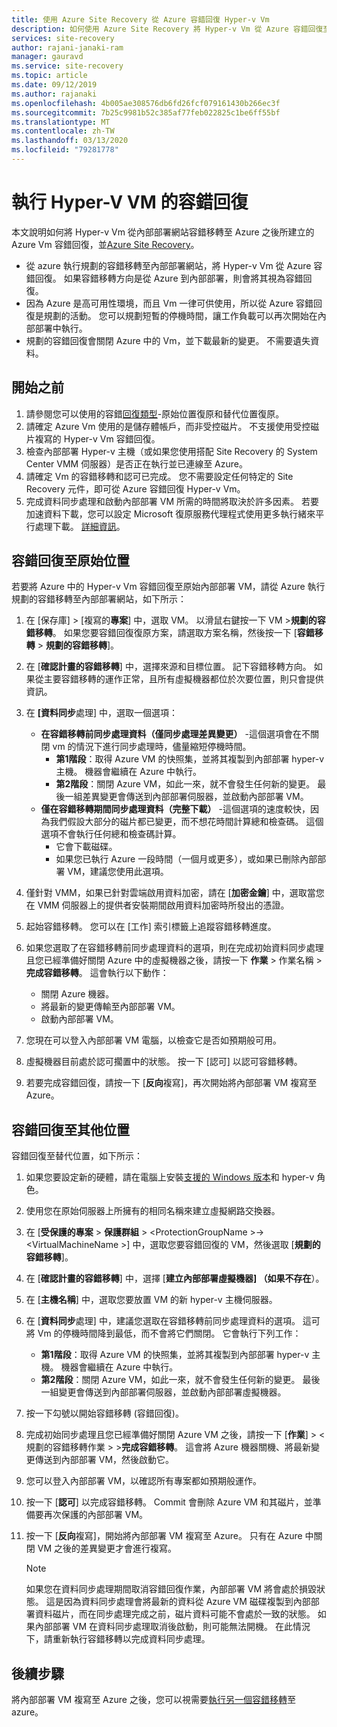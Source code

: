 ```yaml
---
title: 使用 Azure Site Recovery 從 Azure 容錯回復 Hyper-v Vm
description: 如何使用 Azure Site Recovery 將 Hyper-v Vm 從 Azure 容錯回復至內部部署網站。
services: site-recovery
author: rajani-janaki-ram
manager: gauravd
ms.service: site-recovery
ms.topic: article
ms.date: 09/12/2019
ms.author: rajanaki
ms.openlocfilehash: 4b005ae308576db6fd26fcf079161430b266ec3f
ms.sourcegitcommit: 7b25c9981b52c385af77feb022825c1be6ff55bf
ms.translationtype: MT
ms.contentlocale: zh-TW
ms.lasthandoff: 03/13/2020
ms.locfileid: "79281778"
---
```

# <a name="run-a-failback-for-hyper-v-vms"></a>執行 Hyper-V VM 的容錯回復

本文說明如何將 Hyper-v Vm 從內部部署網站容錯移轉至 Azure 之後所建立的 Azure Vm 容錯回復，並[Azure Site Recovery](site-recovery-overview.md)。

- 從 azure 執行規劃的容錯移轉至內部部署網站，將 Hyper-v Vm 從 Azure 容錯回復。 如果容錯移轉方向是從 Azure 到內部部署，則會將其視為容錯回復。
- 因為 Azure 是高可用性環境，而且 Vm 一律可供使用，所以從 Azure 容錯回復是規劃的活動。 您可以規劃短暫的停機時間，讓工作負載可以再次開始在內部部署中執行。 
- 規劃的容錯回復會關閉 Azure 中的 Vm，並下載最新的變更。 不需要遺失資料。

## <a name="before-you-start"></a>開始之前

1. 請參閱您可以使用的容錯[回復類型](failover-failback-overview.md#hyper-v-reprotectionfailback)-原始位置復原和替代位置復原。
2. 請確定 Azure Vm 使用的是儲存體帳戶，而非受控磁片。 不支援使用受控磁片複寫的 Hyper-v Vm 容錯回復。
3. 檢查內部部署 Hyper-v 主機（或如果您使用搭配 Site Recovery 的 System Center VMM 伺服器）是否正在執行並已連線至 Azure。 
4. 請確定 Vm 的容錯移轉和認可已完成。 您不需要設定任何特定的 Site Recovery 元件，即可從 Azure 容錯回復 Hyper-v Vm。
5. 完成資料同步處理和啟動內部部署 VM 所需的時間將取決於許多因素。 若要加速資料下載，您可以設定 Microsoft 復原服務代理程式使用更多執行緒來平行處理下載。 [詳細資訊](https://support.microsoft.com/help/3056159/how-to-manage-on-premises-to-azure-protection-network-bandwidth-usage)。


## <a name="fail-back-to-the-original-location"></a>容錯回復至原始位置

若要將 Azure 中的 Hyper-v Vm 容錯回復至原始內部部署 VM，請從 Azure 執行規劃的容錯移轉至內部部署網站，如下所示：

1. 在 [保存庫] > [複寫的**專案**] 中，選取 VM。 以滑鼠右鍵按一下 VM >**規劃的容錯移轉**。 如果您要容錯回復復原方案，請選取方案名稱，然後按一下 [**容錯移轉** > **規劃的容錯移轉**]。
2. 在 [**確認計畫的容錯移轉**] 中，選擇來源和目標位置。 記下容錯移轉方向。 如果從主要容錯移轉的運作正常，且所有虛擬機器都位於次要位置，則只會提供資訊。
3. 在 **[資料同步**處理] 中，選取一個選項：
    - **在容錯移轉前同步處理資料（僅同步處理差異變更）** -這個選項會在不關閉 vm 的情況下進行同步處理時，儘量縮短停機時間。
        - **第1階段**：取得 Azure VM 的快照集，並將其複製到內部部署 hyper-v 主機。 機器會繼續在 Azure 中執行。
        - **第2階段**：關閉 Azure VM，如此一來，就不會發生任何新的變更。 最後一組差異變更會傳送到內部部署伺服器，並啟動內部部署 VM。
    - **僅在容錯移轉期間同步處理資料（完整下載）** -這個選項的速度較快，因為我們假設大部分的磁片都已變更，而不想花時間計算總和檢查碼。 這個選項不會執行任何總和檢查碼計算。
        - 它會下載磁碟。 
        - 如果您已執行 Azure 一段時間（一個月或更多），或如果已刪除內部部署 VM，建議您使用此選項。

4. 僅針對 VMM，如果已針對雲端啟用資料加密，請在 [**加密金鑰**] 中，選取當您在 VMM 伺服器上的提供者安裝期間啟用資料加密時所發出的憑證。
5. 起始容錯移轉。 您可以在 [工作] 索引標籤上追蹤容錯移轉進度。
6. 如果您選取了在容錯移轉前同步處理資料的選項，則在完成初始資料同步處理且您已經準備好關閉 Azure 中的虛擬機器之後，請按一下 **作業** > 作業名稱 >**完成容錯移轉**。 這會執行以下動作：
    - 關閉 Azure 機器。
    - 將最新的變更傳輸至內部部署 VM。
    - 啟動內部部署 VM。
7. 您現在可以登入內部部署 VM 電腦，以檢查它是否如預期般可用。
8. 虛擬機器目前處於認可擱置中的狀態。 按一下 [認可] 以認可容錯移轉。
9. 若要完成容錯回復，請按一下 [**反向**複寫]，再次開始將內部部署 VM 複寫至 Azure。



## <a name="fail-back-to-an-alternate-location"></a>容錯回復至其他位置 

容錯回復至替代位置，如下所示：

1. 如果您要設定新的硬體，請在電腦上安裝[支援的 Windows 版本](hyper-v-azure-support-matrix.md#replicated-vms)和 hyper-v 角色。
2. 使用您在原始伺服器上所擁有的相同名稱來建立虛擬網路交換器。
3. 在 [**受保護的專案** > **保護群組** > \<ProtectionGroupName >-> \<VirtualMachineName >] 中，選取您要容錯回復的 VM，然後選取 [**規劃的容錯移轉**]。
4. 在 [**確認計畫的容錯移轉**] 中，選擇 [**建立內部部署虛擬機器] （如果不存在**）。
5. 在 [**主機名稱**] 中，選取您要放置 VM 的新 hyper-v 主機伺服器。
6. 在 [**資料同步**處理] 中，建議您選取在容錯移轉前同步處理資料的選項。 這可將 Vm 的停機時間降到最低，而不會將它們關閉。 它會執行下列工作：
    - **第1階段**：取得 Azure VM 的快照集，並將其複製到內部部署 hyper-v 主機。 機器會繼續在 Azure 中執行。
    - **第2階段**：關閉 Azure VM，如此一來，就不會發生任何新的變更。 最後一組變更會傳送到內部部署伺服器，並啟動內部部署虛擬機器。
    
7. 按一下勾號以開始容錯移轉 (容錯回復)。
8. 完成初始同步處理且您已經準備好關閉 Azure VM 之後，請按一下 [**作業**] > \<規劃的容錯移轉作業 > >**完成容錯移轉**。 這會將 Azure 機器關機、將最新變更傳送到內部部署 VM，然後啟動它。
9. 您可以登入內部部署 VM，以確認所有專案都如預期般運作。
10. 按一下 [**認可**] 以完成容錯移轉。 Commit 會刪除 Azure VM 和其磁片，並準備要再次保護的內部部署 VM。
10. 按一下 [**反向**複寫]，開始將內部部署 VM 複寫至 Azure。 只有在 Azure 中關閉 VM 之後的差異變更才會進行複寫。

    > [!NOTE]
    > 如果您在資料同步處理期間取消容錯回復作業，內部部署 VM 將會處於損毀狀態。 這是因為資料同步處理會將最新的資料從 Azure VM 磁碟複製到內部部署資料磁片，而在同步處理完成之前，磁片資料可能不會處於一致的狀態。 如果內部部署 VM 在資料同步處理取消後啟動，則可能無法開機。 在此情況下，請重新執行容錯移轉以完成資料同步處理。


## <a name="next-steps"></a>後續步驟
將內部部署 VM 複寫至 Azure 之後，您可以視需要[執行另一個容錯移轉](site-recovery-failover.md)至 azure。
